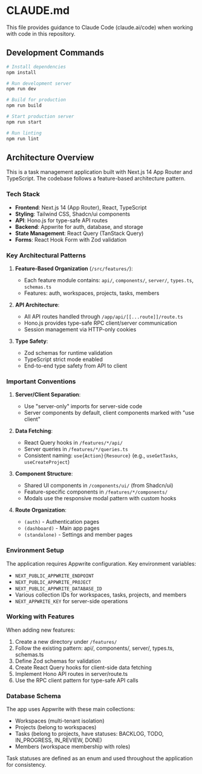 # CLAUDE.md

This file provides guidance to Claude Code (claude.ai/code) when working with code in this repository.

## Development Commands

```bash
# Install dependencies
npm install

# Run development server
npm run dev

# Build for production
npm run build

# Start production server
npm run start

# Run linting
npm run lint
```

## Architecture Overview

This is a task management application built with Next.js 14 App Router and TypeScript. The codebase follows a feature-based architecture pattern.

### Tech Stack
- **Frontend**: Next.js 14 (App Router), React, TypeScript
- **Styling**: Tailwind CSS, Shadcn/ui components
- **API**: Hono.js for type-safe API routes
- **Backend**: Appwrite for auth, database, and storage
- **State Management**: React Query (TanStack Query)
- **Forms**: React Hook Form with Zod validation

### Key Architectural Patterns

1. **Feature-Based Organization** (`/src/features/`):
   - Each feature module contains: `api/`, `components/`, `server/`, `types.ts`, `schemas.ts`
   - Features: auth, workspaces, projects, tasks, members

2. **API Architecture**:
   - All API routes handled through `/app/api/[[...route]]/route.ts`
   - Hono.js provides type-safe RPC client/server communication
   - Session management via HTTP-only cookies

3. **Type Safety**:
   - Zod schemas for runtime validation
   - TypeScript strict mode enabled
   - End-to-end type safety from API to client

### Important Conventions

1. **Server/Client Separation**:
   - Use "server-only" imports for server-side code
   - Server components by default, client components marked with "use client"

2. **Data Fetching**:
   - React Query hooks in `/features/*/api/`
   - Server queries in `/features/*/queries.ts`
   - Consistent naming: `use{Action}{Resource}` (e.g., `useGetTasks`, `useCreateProject`)

3. **Component Structure**:
   - Shared UI components in `/components/ui/` (from Shadcn/ui)
   - Feature-specific components in `/features/*/components/`
   - Modals use the responsive modal pattern with custom hooks

4. **Route Organization**:
   - `(auth)` - Authentication pages
   - `(dashboard)` - Main app pages
   - `(standalone)` - Settings and member pages

### Environment Setup

The application requires Appwrite configuration. Key environment variables:
- `NEXT_PUBLIC_APPWRITE_ENDPOINT`
- `NEXT_PUBLIC_APPWRITE_PROJECT`
- `NEXT_PUBLIC_APPWRITE_DATABASE_ID`
- Various collection IDs for workspaces, tasks, projects, and members
- `NEXT_APPWRITE_KEY` for server-side operations

### Working with Features

When adding new features:
1. Create a new directory under `/features/`
2. Follow the existing pattern: api/, components/, server/, types.ts, schemas.ts
3. Define Zod schemas for validation
4. Create React Query hooks for client-side data fetching
5. Implement Hono API routes in server/route.ts
6. Use the RPC client pattern for type-safe API calls

### Database Schema

The app uses Appwrite with these main collections:
- Workspaces (multi-tenant isolation)
- Projects (belong to workspaces)
- Tasks (belong to projects, have statuses: BACKLOG, TODO, IN_PROGRESS, IN_REVIEW, DONE)
- Members (workspace membership with roles)

Task statuses are defined as an enum and used throughout the application for consistency.